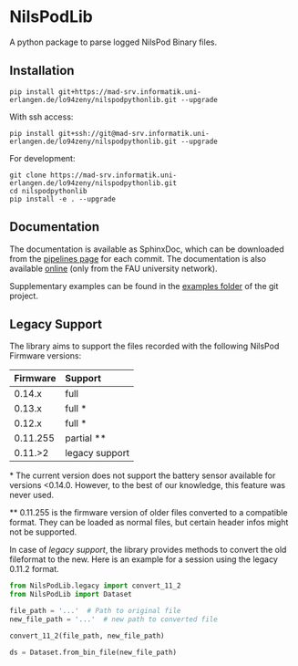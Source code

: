 # NilsPodLib

A python package to parse logged NilsPod Binary files.

## Installation

```
pip install git+https://mad-srv.informatik.uni-erlangen.de/lo94zeny/nilspodpythonlib.git --upgrade
```

With ssh access:

```
pip install git+ssh://git@mad-srv.informatik.uni-erlangen.de/lo94zeny/nilspodpythonlib.git --upgrade
```

For development:

```
git clone https://mad-srv.informatik.uni-erlangen.de/lo94zeny/nilspodpythonlib.git
cd nilspodpythonlib
pip install -e . --upgrade
```

## Documentation

The documentation is available as SphinxDoc, which can be downloaded from the [pipelines page](https://mad-srv.informatik.uni-erlangen.de/lo94zeny/nilspodpythonlib/-/jobs/artifacts/master/download?job=docs) for each commit.
The documentation is also available [online](http://lo94zeny.mad-pages.informatik.uni-erlangen.de/nilspodpythonlib/README.html) (only from the FAU university network).

Supplementary examples can be found in the [examples folder](https://mad-srv.informatik.uni-erlangen.de/lo94zeny/nilspodpythonlib/tree/master/examples) of the git project.

## Legacy Support

The library aims to support the files recorded with the following NilsPod Firmware versions:

| Firmware      | Support           |
| ------------- |:------------------|
| 0.14.x        | full              |
| 0.13.x        | full *            |
| 0.12.x        | full *            |
| 0.11.255      | partial **        |
| 0.11.>2       | legacy support    |

\* The current version does not support the battery sensor available for versions <0.14.0.
However, to the best of our knowledge, this feature was never used.

\*\* 0.11.255 is the firmware version of older files converted to a compatible format.
They can be loaded as normal files, but certain header infos might not be supported.  

In case of *legacy support*, the library provides methods to convert the old fileformat to the new.
Here is an example for a session using the legacy 0.11.2 format.

```python
from NilsPodLib.legacy import convert_11_2
from NilsPodLib import Dataset

file_path = '...'  # Path to original file
new_file_path = '...'  # new path to converted file

convert_11_2(file_path, new_file_path)

ds = Dataset.from_bin_file(new_file_path)
```
 
